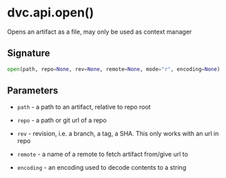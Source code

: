 # dvc.api.open()

Opens an artifact as a file, may only be used as context manager

## Signature

```py
open(path, repo=None, rev=None, remote=None, mode="r", encoding=None)
```

## Parameters

- `path` - a path to an artifact, relative to repo root

- `repo` - a path or git url of a repo

- `rev` - revision, i.e. a branch, a tag, a SHA. This only works with an url in
  repo

- `remote` - a name of a remote to fetch artifact from/give url to

- `encoding` - an encoding used to decode contents to a string
